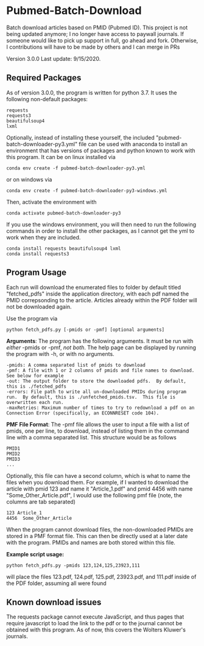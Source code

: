 # Pubmed-Batch-Download

Batch download articles based on PMID (Pubmed ID).  This project is not being updated anymore; I no longer have access to paywall journals.  If someone would like to pick up support in full, go ahead and fork.  Otherwise, I contributions will have to be made by others and I can merge in PRs

Version 3.0.0  Last update: 9/15/2020.

## Required Packages

As of version 3.0.0, the program is written for python 3.7.  It uses the following non-default packages:
```
requests
requests3
beautifulsoup4
lxml
```

Optionally, instead of installing these yourself, the included "pubmed-batch-downloader-py3.yml" file can be used with anaconda to install an environment that has versions of packages and python known to work with this program.  It can be on linux installed via
```
conda env create -f pubmed-batch-downloader-py3.yml
```
or on windows via 
```
conda env create -f pubmed-batch-downloader-py3-windows.yml
```

Then, activate the environment with

```
conda activate pubmed-batch-downloader-py3
```
If you use the windows environment, you will then need to run the following commands in order to install the other packages, as I cannot get the yml to work when they are included.
```
conda install requests beautifulsoup4 lxml
conda install requests3
```

## Program Usage

Each run will download the enumerated files to folder by default titled "fetched_pdfs" inside the application directory, with each pdf named the PMID correpsonding to the article.  Articles already within the PDF folder will not be downloaded again.

Use the program via 
```
python fetch_pdfs.py [-pmids or -pmf] [optional arguments]
```

**Arguments**:
The program has the following arguments.  It must be run with *either* -pmids or -pmf, *not both*.  The help page can be displayed by running the program with -h, or with no arguments.
```
-pmids: A comma separated list of pmids to download
-pmf: A file with 1 or 2 columns of pmids and file names to download.  See below for example
-out: The output folder to store the downloaded pdfs.  By default, this is ./fetched_pdfs
-errors: File path to write all un-downloaded PMIDs during program run.  By default, this is ./unfetched_pmids.tsv.  This file is overwritten each run.
-maxRetries: Maximum number of times to try to redownload a pdf on an Connection Error (specifically, an ECONNRESET code 104).
```

**PMF File Format**:
The -pmf file allows the user to input a file with a list of pmids, one per line, to download, instead of listing them in the command line with a comma separated list.  This structure would be as follows
```
PMID1
PMID2
PMID3
...
```

Optionally, this file can have a second column, which is what to name the files when you download them.  For example, if I wanted to download the article with pmid 123 and name it "Article_1.pdf" and pmid 4456 with name "Some_Other_Article.pdf", I would use the following pmf file (note, the columns are tab separated)
```
123 Article_1
4456  Some_Other_Article
```

When the program cannot download files, the non-downloaded PMIDs are stored in a PMF format file.  This can then be directly used at a later date with the program.  PMIDs and names are both stored within this file.

**Example script usage:**

```
python fetch_pdfs.py -pmids 123,124,125,23923,111
```
will place the files 123.pdf, 124.pdf, 125.pdf, 23923.pdf, and 111.pdf inside of the PDF folder, assuming all were found

## Known download issues

The requests package cannot execute JavaScript, and thus pages that require javascript to load the link to the pdf or to the journal cannot be obtained with this program.  As of now, this covers the Wolters Kluwer's journals.

